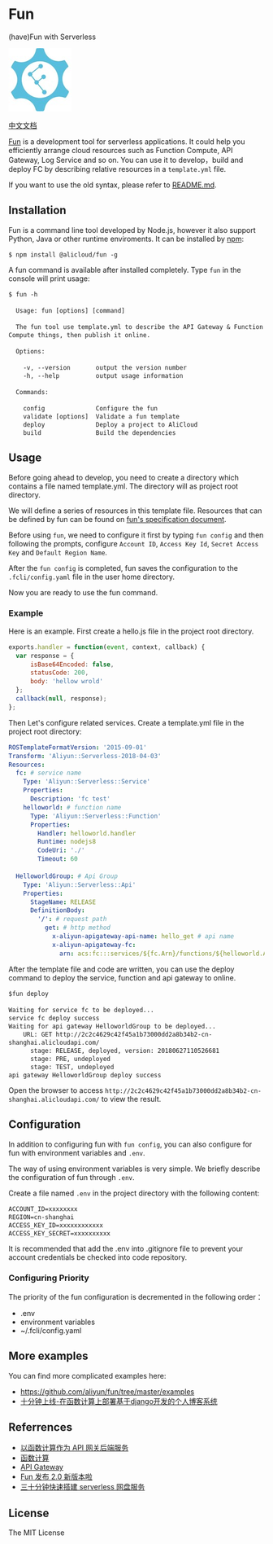 # Fun

(have)Fun with Serverless

![logo.jpg](./figures/logo.jpg)

[中文文档](README-zh.md)

[Fun](https://github.com/aliyun/fun) is a development tool for serverless applications. It could help you efficiently arrange cloud resources such as Function Compute, API Gateway, Log Service and so on. You can use it to develop，build and deploy FC by describing relative resources in a `template.yml` file.

If you want to use the old syntax, please refer to [README.md](https://github.com/aliyun/fun/blob/v1.x/README.md).

## Installation

Fun is a command line tool developed by Node.js, however it also support Python, Java or other runtime enviroments. It can be installed by [npm](https://www.npmjs.com/):

```shell
$ npm install @alicloud/fun -g
```

A fun command is available after installed completely. Type `fun` in the console will print usage:

```shell
$ fun -h

  Usage: fun [options] [command]

  The fun tool use template.yml to describe the API Gateway & Function Compute things, then publish it online.

  Options:

    -v, --version       output the version number
    -h, --help          output usage information

  Commands:

    config              Configure the fun
    validate [options]  Validate a fun template
    deploy              Deploy a project to AliCloud
    build               Build the dependencies
```

## Usage

Before going ahead to develop, you need to create a directory which contains a file named template.yml. The directory will as project root directory.

We will define a series of resources in this template file. Resources that can be defined by fun can be found on [fun's specification document](https://github.com/aliyun/fun/blob/master/docs/specs/2018-04-03.md).

Before using `fun`, we need to configure it first by typing `fun config` and then following the prompts, configure `Account ID`, `Access Key Id`, `Secret Access Key` and `Default Region Name`.

After the `fun config` is completed, fun saves the configuration to the `.fcli/config.yaml` file in the user home directory.

Now you are ready to use the fun command. 

### Example

Here is an example. First create a hello.js file in the project root directory.

```javascript
exports.handler = function(event, context, callback) {
  var response = {
      isBase64Encoded: false,
      statusCode: 200,
      body: 'hellow wrold'
  };
  callback(null, response);
};
```

Then Let's configure related services. Create a template.yml file in the project root directory:

```yaml
ROSTemplateFormatVersion: '2015-09-01'
Transform: 'Aliyun::Serverless-2018-04-03'
Resources:
  fc: # service name
    Type: 'Aliyun::Serverless::Service'
    Properties:
      Description: 'fc test'
    helloworld: # function name
      Type: 'Aliyun::Serverless::Function'
      Properties:
        Handler: helloworld.handler
        Runtime: nodejs8
        CodeUri: './'
        Timeout: 60

  HelloworldGroup: # Api Group
    Type: 'Aliyun::Serverless::Api'
    Properties:
      StageName: RELEASE
      DefinitionBody:
        '/': # request path
          get: # http method
            x-aliyun-apigateway-api-name: hello_get # api name
            x-aliyun-apigateway-fc:
              arn: acs:fc:::services/${fc.Arn}/functions/${helloworld.Arn}/    
```

After the template file and code are written, you can use the deploy command to deploy the service, function and api gateway to online.

```shell
$fun deploy

Waiting for service fc to be deployed...
service fc deploy success
Waiting for api gateway HelloworldGroup to be deployed...
    URL: GET http://2c2c4629c42f45a1b73000dd2a8b34b2-cn-shanghai.alicloudapi.com/
      stage: RELEASE, deployed, version: 20180627110526681
      stage: PRE, undeployed
      stage: TEST, undeployed
api gateway HelloworldGroup deploy success
```

Open the browser to access `http://2c2c4629c42f45a1b73000dd2a8b34b2-cn-shanghai.alicloudapi.com/` to view the result.

## Configuration

In addition to configuring fun with `fun config`, you can also configure for fun with environment variables and `.env`.

The way of using environment variables is very simple. We briefly describe the configuration of fun through `.env`.


Create a file named `.env` in the project directory with the following content:

```shell
ACCOUNT_ID=xxxxxxxx
REGION=cn-shanghai
ACCESS_KEY_ID=xxxxxxxxxxxx
ACCESS_KEY_SECRET=xxxxxxxxxx
```

It is recommended that add the .env into .gitignore file to prevent your account credentials be checked into code repository.

### Configuring Priority

The priority of the fun configuration is decremented in the following order：

- .env
- environment variables
- ~/.fcli/config.yaml

## More examples

You can find more complicated examples here:

- https://github.com/aliyun/fun/tree/master/examples
- [十分钟上线-在函数计算上部署基于django开发的个人博客系统](https://yq.aliyun.com/articles/603249?spm=a2c4e.11153959.teamhomeleft.26.115948f26ECqbQ)

## Referrences

- [以函数计算作为 API 网关后端服务](https://help.aliyun.com/document_detail/54788.html)
- [函数计算](https://www.aliyun.com/product/fc)
- [API Gateway](https://www.aliyun.com/product/apigateway)
- [Fun 发布 2.0 新版本啦](https://yq.aliyun.com/articles/604490)
- [三十分钟快速搭建 serverless 网盘服务](https://yq.aliyun.com/articles/613780)

## License

The MIT License